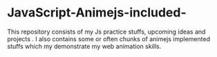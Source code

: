 # JavaScript-Animejs-included-
This repository consists of my Js practice stuffs, upcoming ideas and projects . I also contains some or often chunks of animejs implemented stuffs which my demonstrate my web animation skills. 
